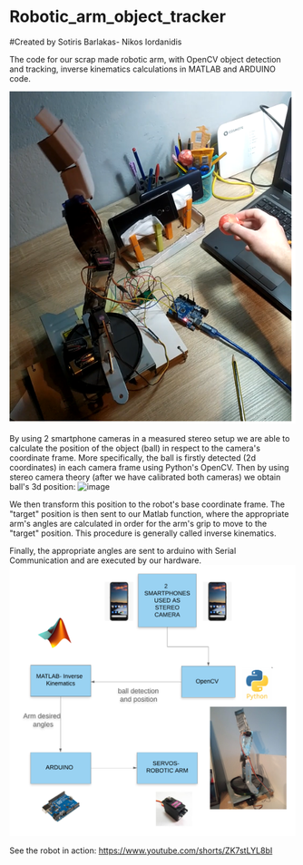 # Robotic_arm_object_tracker
#Created by Sotiris Barlakas- Nikos Iordanidis

The code for our scrap made robotic arm, with OpenCV object detection and tracking, inverse kinematics calculations in MATLAB and ARDUINO code.

![alt text](https://github.com/sotosbarl/Robotic_arm_object_tracker/blob/main/robotic_arm.png)

By using 2 smartphone cameras in a measured stereo setup we are able to calculate the position of the object (ball) in respect to the camera's coordinate frame.
More specifically, the ball is firstly detected (2d coordinates) in each camera frame using Python's OpenCV. Then by using stereo camera theory (after we have calibrated both cameras) we obtain ball's 3d position:
![image](https://user-images.githubusercontent.com/57687239/178118958-7db67451-61b0-4c04-b831-62596bfb4059.png)

We then transform this position to the robot's base coordinate frame. The "target" position is then sent to our Matlab function, where the appropriate arm's angles are calculated in order for the arm's grip to move to the "target" position. This procedure is generally called inverse kinematics. 

Finally, the appropriate angles are sent to arduino with Serial Communication and are executed by our hardware.
![alt text](https://github.com/sotosbarl/Robotic_arm_object_tracker/blob/main/Project%20Workflow.png)

See the robot in action: 
https://www.youtube.com/shorts/ZK7stLYL8bI
